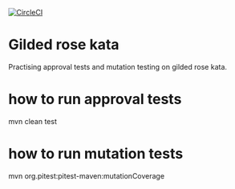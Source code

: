 [![CircleCI](https://circleci.com/gh/khoovirajsingh/gilded-rose-kata.svg?style=svg)](https://circleci.com/gh/khoovirajsingh/gilded-rose-kata)

# Gilded rose kata
Practising approval tests and mutation testing on gilded rose kata.

# how to run approval tests
mvn clean test

# how to run mutation tests
mvn org.pitest:pitest-maven:mutationCoverage
